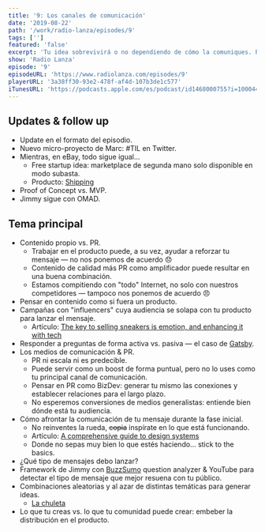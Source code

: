 ```yaml
---
title: '9: Los canales de comunicación'
date: '2019-08-22'
path: '/work/radio-lanza/episodes/9'
tags: ['']
featured: 'false'
excerpt: 'Tu idea sobrevivirá o no dependiendo de cómo la comuniques. Por si fuera poco, cada canal presenta una larga lista de pros y cons. Para muchos emprendedores la comunicación se convierte en una las tareas más complejas a la hora de lanzar su proyecto. En este capítulo te ayudamos a poner en orden tus ideas y te daremos mucho en qué pensar para cuando llegue el momento de contarle al mundo que existes.'
show: 'Radio Lanza'
episode: '9'
episodeURL: 'https://www.radiolanza.com/episodes/9'
playerURL: '3a38ff30-93e2-478f-af4d-107b3de1c577'
iTunesURL: 'https://podcasts.apple.com/es/podcast/id1468000755?i=1000447489251'
---
```


## Updates & follow up

- Update en el formato del episodio.
- Nuevo micro-proyecto de Marc: \#TIL en Twitter.
- Mientras, en eBay, todo sigue igual...
  - Free startup idea: marketplace de segunda mano solo disponible en modo subasta.
  - Producto: [Shipping](https://www.fastcompany.com/90382264/no-more-cardboard-boxes-3m-invents-an-ingenious-new-way-to-ship-products)
- Proof of Concept vs. MVP.
- Jimmy sigue con OMAD.

## Tema principal

- Contenido propio vs. PR.
  - Trabajar en el producto puede, a su vez, ayudar a reforzar tu mensaje — no nos ponemos de acuerdo 😞
  - Contenido de calidad más PR como amplificador puede resultar en una buena combinación.
  - Estamos compitiendo con "todo" Internet, no solo con nuestros competidores — tampoco nos ponemos de acuerdo 😠
- Pensar en contenido como si fuera un producto.
- Campañas con "influencers" cuya audiencia se solapa con tu producto para lanzar el mensaje.
  - Artículo: [The key to selling sneakers is emotion, and enhancing it with tech](https://thenextweb.com/events/2019/08/08/nike-ron-faris-rnext/)
- Responder a preguntas de forma activa vs. pasiva — el caso de [Gatsby](https://www.gatsbyjs.org).
- Los medios de comunicación & PR.
  - PR ni escala ni es predecible.
  - Puede servir como un boost de forma puntual, pero no lo uses como tu principal canal de comunicación.
  - Pensar en PR como BizDev: generar tu mismo las conexiones y establecer relaciones para el largo plazo.
  - No esperemos conversiones de medios generalistas: entiende bien dónde está tu audiencia.
- Cómo afrontar la comunicación de tu mensaje durante la fase inicial.
  - No reinventes la rueda, ~~copia~~ inspírate en lo que está funcionando.
  - Artículo: [A comprehensive guide to design systems](https://www.invisionapp.com/inside-design/guide-to-design-systems/)
  - Donde no sepas muy bien lo que estés haciendo... stick to the basics.
- ¿Qué tipo de mensajes debo lanzar?
- Framework de Jimmy con [BuzzSumo](https://buzzsumo.com) question analyzer & YouTube para detectar el tipo de mensaje que mejor resuena con tu público.
- Combinaciones aleatorias y al azar de distintas temáticas para generar ideas.
  - [La chuleta](https://docs.google.com/spreadsheets/d/12kpxua_2CsDjgZ4151vV4Ck3SvYSeqLk7g421L9l6TQ/edit?usp=sharing)
- Lo que tu creas vs. lo que tu comunidad puede crear: embeber la distribución en el producto.
